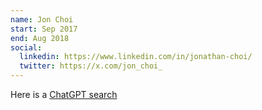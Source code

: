 ```yaml
---
name: Jon Choi
start: Sep 2017
end: Aug 2018
social:
  linkedin: https://www.linkedin.com/in/jonathan-choi/
  twitter: https://x.com/jon_choi_
---
```

Here is a [ChatGPT search](https://chatgpt.com/share/e/68a8e968-8464-8002-a997-bbcdb5bd2f6a)


